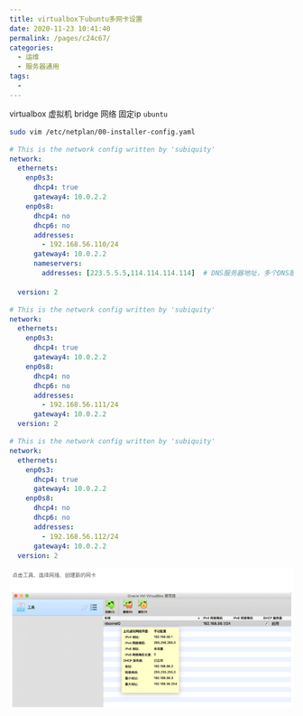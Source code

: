 ```yaml
---
title: virtualbox下ubuntu多网卡设置
date: 2020-11-23 10:41:40
permalink: /pages/c24c67/
categories:
  - 运维
  - 服务器通用
tags:
  - 
---
```


virtualbox 虚拟机  bridge 网络 固定ip `ubuntu`

``` bash
sudo vim /etc/netplan/00-installer-config.yaml
```

``` yaml
# This is the network config written by 'subiquity'
network:
  ethernets:
    enp0s3:
      dhcp4: true
      gateway4: 10.0.2.2
    enp0s8:
      dhcp4: no
      dhcp6: no
      addresses: 
        - 192.168.56.110/24
      gateway4: 10.0.2.2
      nameservers:
        addresses: [223.5.5.5,114.114.114.114]  # DNS服务器地址，多个DNS服务器地址需要用英文逗号分隔开，可不配置

  version: 2
```

``` yaml
# This is the network config written by 'subiquity'
network:
  ethernets:
    enp0s3:
      dhcp4: true
      gateway4: 10.0.2.2
    enp0s8:
      dhcp4: no
      dhcp6: no
      addresses: 
        - 192.168.56.111/24
      gateway4: 10.0.2.2
  version: 2
```


``` yaml
# This is the network config written by 'subiquity'
network:
  ethernets:
    enp0s3:
      dhcp4: true
      gateway4: 10.0.2.2
    enp0s8:
      dhcp4: no
      dhcp6: no
      addresses: 
        - 192.168.56.112/24
      gateway4: 10.0.2.2
  version: 2
```




<img src="./minilet/image-20201123115631923.png" alt="image-20201123115631923" style="zoom:90%;" />